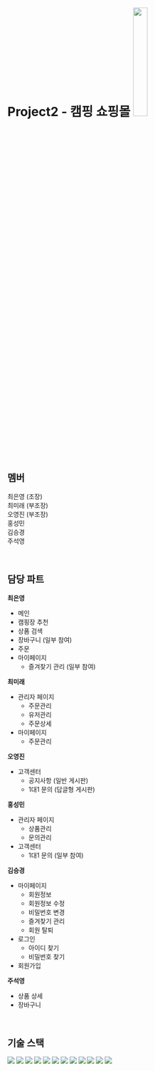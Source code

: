 # Project2 - 캠핑 쇼핑몰 <img width="25%" src="https://user-images.githubusercontent.com/70963337/163681499-ff3e4fa9-8d14-4a03-affe-70dc45c803a3.png"/>

<br>

## 멤버  
최은영 (조장)  
최미래 (부조장)  
오영진 (부조장)  
홍성민  
김승경  
주석영  

<br>

## 담당 파트
**최은영**  
- 메인
- 캠핑장 추천
- 상품 검색
- 장바구니 (일부 참여)
- 주문 
- 마이페이지
  - 즐겨찾기 관리 (일부 참여)

**최미래**
- 관리자 페이지
  - 주문관리
  - 유저관리
  - 주문상세
- 마이페이지
  - 주문관리

**오영진**
- 고객센터
  - 공지사항 (일반 게시판)
  - 1대1 문의 (답글형 게시판) 

**홍성민**
- 관리자 페이지 
  - 상품관리
  - 문의관리
- 고객센터
  - 1대1 문의 (일부 참여)

**김승경**  
- 마이페이지
  - 회원정보
  - 회원정보 수정
  - 비밀번호 변경
  - 즐겨찾기 관리
  - 회원 탈퇴
- 로그인
  - 아이디 찾기
  - 비밀번호 찾기
- 회원가입 

**주석영**
- 상품 상세
- 장바구니

<br>

## 기술 스택  
<img src="https://img.shields.io/badge/Spring-6DB33F?style=flat&logo=Spring&logoColor=white"/> <img src="https://img.shields.io/badge/Java-007396?style=flat&logo=Java&logoColor=white"/> <img src="https://img.shields.io/badge/Vue.js-4FC08D?style=flat&logo=Vue.js&logoColor=white"/> <img src="https://img.shields.io/badge/HTML5-E34F26?style=flat&logo=HTML5&logoColor=white"/> <img src="https://img.shields.io/badge/CSS3-1572B6?style=flat&logo=CSS3&logoColor=white"/> <img src="https://img.shields.io/badge/JavaScript-F7DF1E?style=flat&logo=JavaScript&logoColor=white"/> <img src="https://img.shields.io/badge/JSP-FE642E?style=flat&logo=JSP&logoColor=white"/> <img src="https://img.shields.io/badge/JQuery-0769AD?style=flat&logo=JQuery&logoColor=white"/> <img src="https://img.shields.io/badge/AJAX-2E64FE?style=flat&logo=AJAX&logoColor=white"/> <img src="https://img.shields.io/badge/Eclipse IDE-2C2255?style=flat&logo=Eclipse IDE&logoColor=white"/> <img src="https://img.shields.io/badge/Oracle-F80000?style=flat&logo=Oracle&logoColor=white"/> <img src="https://img.shields.io/badge/Github-181717?style=flat&logo=github&logoColor=white"/>
